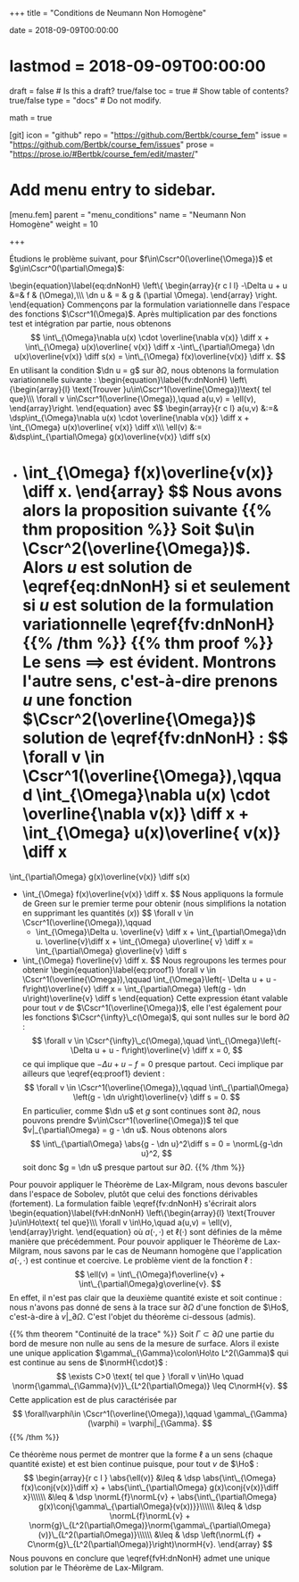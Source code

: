 +++
title = "Conditions de Neumann Non Homogène"

date = 2018-09-09T00:00:00
# lastmod = 2018-09-09T00:00:00

draft = false  # Is this a draft? true/false
toc = true  # Show table of contents? true/false
type = "docs"  # Do not modify.

math = true

[git]
  icon = "github"
  repo = "https://github.com/Bertbk/course_fem"
  issue = "https://github.com/Bertbk/course_fem/issues"
  prose = "https://prose.io/#Bertbk/course_fem/edit/master/"


# Add menu entry to sidebar.
[menu.fem]
  parent = "menu_conditions"
  name = "Neumann Non Homogène"
  weight = 10

+++
$\newcommand{\Cb}{\mathbb{C}}$
$\newcommand{\Nb}{\mathbb{N}}$
$\newcommand{\Rb}{\mathbb{R}}$
$\newcommand{\PS}[2]{\left(#1,#2\right)}$
$\newcommand{\PSV}[2]{\PS{#1}{#2}\_V}$
$\newcommand{\PSL}[2]{\PS{#1}{#2}\_{L^2(\Omega)}}$
$\newcommand{\PSH}[2]{\PS{#1}{#2}\_{H^1(\Omega)}}$
$\newcommand{\norm}[1]{\left\\|#1\right\\|}$
$\newcommand{\normH}[1]{\left\\|#1\right\\|\_{H^1(\Omega)}}$
$\newcommand{\normL}[1]{\left\\|#1\right\\|\_{L^2(\Omega)}}$
$\newcommand{\abs}[1]{\left|#1\right|}$
$\newcommand{\xx}{\mathbf{x}}$
$\newcommand{\yy}{\mathbf{y}}$
$\newcommand{\zz}{\mathbf{z}}$
$\newcommand{\nn}{\mathbf{n}}$
$\newcommand{\Ccal}{\mathcal{C}}$
$\newcommand{\Cscr}{\mathscr{C}}$
$\newcommand{\omegai}{\omega\_i}$
$\newcommand{\dsp}{\displaystyle}$
$\newcommand{\diff}{{\rm d}}$
$\newcommand{\conj}[1]{\overline{#1}}$
$\newcommand{\dn}{\partial_\nn}$
$\newcommand{\supp}{\mathrm{supp}}$
$\newcommand{\enstq}[2]{\left\\{#1 \mathrel{}\middle|\mathrel{}#2\right\\}}$
$\newcommand{\Image}{\mathrm{Im}}$
$\newcommand{\Ker}{\mathrm{Ker}}$
$\newcommand{\dxi}{\partial\_{x\_i}}$
$\newcommand{\di}{\partial\_{i}}$
$\newcommand{\dj}{\partial\_{j}}$
$\newcommand{\Ho}{H^1(\Omega)}$
$\newcommand{\Lo}{L^2(\Omega)}$


Étudions le problème suivant, pour $f\in\Cscr^0(\overline{\Omega})$ et $g\in\Cscr^0(\partial\Omega)$:

\begin{equation}\label{eq:dnNonH}
 \left\\{ 
   \begin{array}{r c l l}
    -\Delta u + u &=& f & (\Omega),\\\\\\
    \dn u & = & g & (\partial \Omega).
  \end{array}
  \right.
\end{equation}
Commençons par la formulation variationnelle dans l'espace des fonctions $\Cscr^1(\Omega)$. Après multiplication par des fonctions test et intégration par partie, nous obtenons
$$
\int\_{\Omega}\nabla u(x) \cdot \overline{\nabla v(x)} \diff x +
\int\_{\Omega}  u(x)\overline{ v(x)} \diff x
-\int\_{\partial\Omega} \dn u(x)\overline{v(x)} \diff s(x)
= \int\_{\Omega} f(x)\overline{v(x)} \diff x.
$$
En utilisant la condition $\dn u = g$ sur $\partial\Omega$, nous obtenons la formulation variationnelle suivante :
\begin{equation}\label{fv:dnNonH}
  \left\\{\begin{array}{l}
    \text{Trouver }u\in\Cscr^1(\overline{\Omega})\text{ tel que}\\\\\\
    \forall v \in\Cscr^1(\overline{\Omega}),\quad a(u,v) = \ell(v),
  \end{array}\right.
\end{equation}
avec
$$
\begin{array}{r c l}
  a(u,v) &:=& \dsp\int\_{\Omega}\nabla u(x) \cdot \overline{\nabla v(x)} \diff x +
  \int\_{\Omega}  u(x)\overline{ v(x)} \diff x\\\\\\
  \ell(v) &:= &\dsp\int\_{\partial\Omega} g(x)\overline{v(x)} \diff s(x)
  + \int\_{\Omega} f(x)\overline{v(x)} \diff x.
\end{array}
$$
Nous avons alors la proposition suivante
{{% thm proposition %}}
Soit $u\in \Cscr^2(\overline{\Omega})$. Alors $u$ est solution de \eqref{eq:dnNonH} si et seulement si $u$ est solution de la formulation variationnelle \eqref{fv:dnNonH}
{{% /thm %}}
{{% thm proof %}}
  Le sens $\implies$ est évident. Montrons l'autre sens, c'est-à-dire prenons $u$ une fonction $\Cscr^2(\overline{\Omega})$ solution de \eqref{fv:dnNonH} :
  $$
    \forall v \in \Cscr^1(\overline{\Omega}),\qquad 
    \int\_{\Omega}\nabla u(x) \cdot \overline{\nabla v(x)} \diff x +
    \int\_{\Omega}  u(x)\overline{ v(x)} \diff x
    =
\int\_{\partial\Omega} g(x)\overline{v(x)} \diff s(x)
+ \int\_{\Omega} f(x)\overline{v(x)} \diff x.
$$
Nous appliquons la formule de Green sur le premier terme pour obtenir (nous simplifions la notation en supprimant les quantités $(x)$)
  $$
    \forall v \in \Cscr^1(\overline{\Omega}),\qquad 
    - \int\_{\Omega}\Delta u. \overline{v} \diff x +
    \int\_{\partial\Omega}\dn u. \overline{v}\diff x +
    \int\_{\Omega}  u\overline{ v} \diff x
    =
\int\_{\partial\Omega} g\overline{v} \diff s
+ \int\_{\Omega} f\overline{v} \diff x.
$$
Nous regroupons les termes pour obtenir
  \begin{equation}\label{eq:proof1}
    \forall v \in \Cscr^1(\overline{\Omega}),\qquad 
     \int\_{\Omega}\left(- \Delta u + u - f\right)\overline{v} \diff x =
\int\_{\partial\Omega} \left(g - \dn u\right)\overline{v} \diff s
\end{equation}
Cette expression étant valable pour tout $v$ de $\Cscr^1(\overline{\Omega})$, elle l'est également pour les fonctions $\Cscr^{\infty}\_c(\Omega)$, qui sont nulles sur le bord $\partial\Omega$ :
$$
  \forall v \in \Cscr^{\infty}\_c(\Omega),\quad 
    \int\_{\Omega}\left(- \Delta u + u - f\right)\overline{v} \diff x = 0,
$$
ce qui implique que $- \Delta u + u -f = 0$ presque partout. Ceci implique par ailleurs que \eqref{eq:proof1} devient :
  $$
    \forall v \in \Cscr^1(\overline{\Omega}),\qquad 
\int\_{\partial\Omega} \left(g - \dn u\right)\overline{v} \diff s = 0.
$$
En particulier, comme $\dn u$ et $g$ sont continues sont $\partial\Omega$, nous pouvons prendre $v\in\Cscr^1(\overline{\Omega})$ tel que $v|_{\partial\Omega} = g - \dn u$. Nous obtenons alors
  $$
\int\_{\partial\Omega} \abs{g - \dn u}^2\diff s = 0 = \normL{g-\dn u}^2,
$$
  soit donc $g = \dn u$ presque partout sur $\partial\Omega$.
{{% /thm %}}


Pour pouvoir appliquer le Théorème de Lax-Milgram, nous devons basculer dans l'espace de Sobolev, plutôt que celui des fonctions dérivables (fortement). La formulation faible \eqref{fv:dnNonH} s'écrirait alors
\begin{equation}\label{fvH:dnNonH}
  \left\\{\begin{array}{l}
           \text{Trouver }u\in\Ho\text{ tel que}\\\\\\
           \forall v \in\Ho,\quad a(u,v) = \ell(v),
  \end{array}\right.
\end{equation}
où $a(\cdot,\cdot)$ et $\ell(\cdot)$ sont définies de la même manière que précédemment. Pour pouvoir appliquer le Théorème de Lax-Milgram, nous savons par le cas de Neumann homogène que l'application $a(\cdot,\cdot)$ est continue et coercive. Le problème vient de la fonction $\ell$ :
$$
\ell(v) = \int\_{\Omega}f\overline{v} + \int\_{\partial\Omega}g\overline{v}.
$$
En effet, il n'est pas clair que la deuxième quantité existe et soit continue : nous n'avons pas donné de sens à la trace sur $\partial\Omega$ d'une fonction de $\Ho$, c'est-à-dire à $v|\_{\partial\Omega}$. C'est l'objet du théorème ci-dessous (admis).

{{% thm theorem "Continuité de la trace" %}}
  Soit $\Gamma\subset\partial\Omega$ une partie du bord de mesure non nulle au sens de la mesure de surface. Alors il existe une unique application $\gamma\_{\Gamma}\colon\Ho\to L^2(\Gamma)$ qui est continue au sens de $\normH{\cdot}$ :
  $$
\exists C>0 \text{ tel que } \forall v \in\Ho \quad \norm{\gamma\_{\Gamma}(v)}\_{L^2(\partial\Omega)} \leq C\normH{v}.
  $$
  Cette application est de plus caractérisée par
  $$
\forall\varphi\in \Cscr^1(\overline{\Omega}),\qquad \gamma\_{\Gamma}(\varphi) = \varphi|_{\Gamma}.
  $$
{{% /thm %}}

Ce théorème nous permet de montrer que la forme $\ell$ a un sens (chaque quantité existe) et est bien continue puisque, pour tout $v$ de $\Ho$ :
$$
\begin{array}{r c l }
  \abs{\ell(v)} &\leq & \dsp \abs{\int\_{\Omega} f(x)\conj{v(x)}\diff x} + \abs{\int\_{\partial\Omega} g(x)\conj{v(x)}\diff x}\\\\\\
    &\leq & \dsp \normL{f}\normL{v} + \abs{\int\_{\partial\Omega} g(x)\conj{\gamma\_{\partial\Omega}(v(x))}}\\\\\\
    &\leq & \dsp \normL{f}\normL{v} + \norm{g}\_{L^2(\partial\Omega)}\norm{\gamma\_{\partial\Omega}(v)}\_{L^2(\partial\Omega)}\\\\\\
    &\leq & \dsp \left(\normL{f} + C\norm{g}\_{L^2(\partial\Omega)}\right)\normH{v}.
\end{array}
$$
Nous pouvons en conclure que \eqref{fvH:dnNonH} admet une unique solution par le Théorème de Lax-Milgram.
